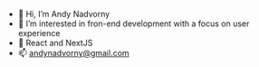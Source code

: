 - 👋 Hi, I’m Andy Nadvorny
- 👀 I’m interested in fron-end development with a focus on user experience
- 🌱 React and NextJS
- 📫 andynadvorny@gmail.com

<!---
andynadvorny/andynadvorny is a ✨ special ✨ repository because its `README.md` (this file) appears on your GitHub profile.
You can click the Preview link to take a look at your changes.
--->
